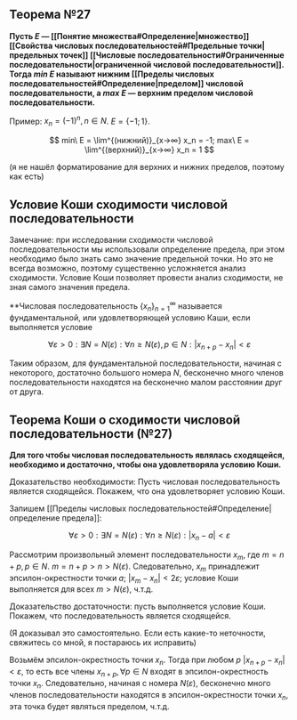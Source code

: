 ## Теорема №27
**Пусть $E$ — [[Понятие множества#Определение|множество]] [[Свойства числовых последовательностей#Предельные точки|предельных точек]] [[Числовые последовательности#Ограниченные последовательности|ограниченной числовой последовательности]]. Тогда $min\ E$ называют нижним [[Пределы числовых последовательностей#Определение|пределом]] числовой последовательности, а $max\ E$ — верхним пределом числовой последовательности.**

Пример: $x_n = (-1)^n, n ∈ N$. $E = \{-1; 1\}$.

$$
min\ E = \lim^{(нижний)}_{x→∞} x_n = -1; max\ E = \lim^{(верхний)}_{x→∞} x_n = 1
$$

(я не нашёл форматирование для верхних и нижних пределов, поэтому как есть)
## Условие Коши сходимости числовой последовательности
Замечание: при исследовании сходимости числовой последовательности мы использовали определение предела, при этом необходимо было знать само значение предельной точки. Но это не всегда возможно, поэтому существенно усложняется анализ сходимости. Условие Коши позволяет провести анализ сходимости, не зная самого значения предела.

**Числовая последовательность $\{x_n\}^{∞}_{n=1}$ называется фундаментальной, или удовлетворяющей условию Каши, если выполняется условие

$$
\forall ε>0 : \exists N = N(ε) : \forall n \ge N(ε), p ∈ N : |x_{n+p} - x_n| < ε
$$

Таким образом, для фундаментальной последовательности, начиная с некоторого, достаточно большого номера $N$, бесконечно много членов последовательности находятся на бесконечно малом расстоянии друг от друга.
## Теорема Коши о сходимости числовой последовательности (№27)
**Для того чтобы числовая последовательность являлась сходящейся, необходимо и достаточно, чтобы она удовлетворяла условию Коши.**

Доказательство необходимости: Пусть числовая последовательность является сходящейся. Покажем, что она удовлетворяет условию Коши.

Запишем [[Пределы числовых последовательностей#Определение|определение предела]]:

$$
∀ ε > 0 : ∃ N = N(ε) : ∀n ≥ N(ε): |x_n - a| < ε
$$

Рассмотрим произвольный элемент последовательности $x_m$, где $m=n+p, p ∈ N$. $m=n+p > n > N(ε)$. Следовательно, $x_m$ принадлежит эпсилон-окрестности точки $a$; $|x_m - x_n| < 2ε$; условие Коши выполняется для всех $m > N(ε)$, ч.т.д.

Доказательство достаточности: пусть выполняется условие Коши. Покажем, что последовательность является сходящейся.

(Я доказывал это самостоятельно. Если есть какие-то неточности, свяжитесь со мной, я постараюсь их исправить)

Возьмём эпсилон-окрестность точки $x_n$. Тогда при любом $p$ $|x_{n+p} - x_n|<ε$, то есть все члены $x_{n+p}, \forall p ∈ N$ входят в эпсилон-окрестность точки $x_n$. Следовательно, начиная с номера $N(ε)$, бесконечно много членов последовательности находятся в эпсилон-окрестности точки $x_n$, эта точка будет являться пределом, ч.т.д.